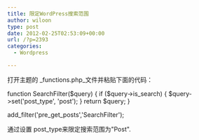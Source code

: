 ```yaml
---
title: 限定WordPress搜索范围
author: wiloon
type: post
date: 2012-02-25T02:53:09+00:00
url: /?p=2393
categories:
  - Wordpress

---
```

打开主题的 _functions.php_文件并粘贴下面的代码：

function SearchFilter($query) {
if ($query->is_search) {
$query->set('post_type', 'post');
}
return $query;
}

add_filter('pre_get_posts','SearchFilter');

通过设置 post_type来限定搜索范围为"Post".